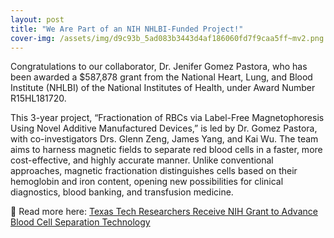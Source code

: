 ```yaml
---
layout: post
title: "We Are Part of an NIH NHLBI-Funded Project!"
cover-img: /assets/img/d9c93b_5ad083b3443d4af186060fd7f9caa5ff~mv2.png
---
```

Congratulations to our collaborator, Dr. Jenifer Gomez Pastora, who has been awarded a $587,878 grant from the National Heart, Lung, and Blood Institute (NHLBI) of the National Institutes of Health, under Award Number R15HL181720.

  

This 3-year project, “Fractionation of RBCs via Label-Free Magnetophoresis Using Novel Additive Manufactured Devices,” is led by Dr. Gomez Pastora, with co-investigators Drs. Glenn Zeng, James Yang, and Kai Wu. The team aims to harness magnetic fields to separate red blood cells in a faster, more cost-effective, and highly accurate manner. Unlike conventional approaches, magnetic fractionation distinguishes cells based on their hemoglobin and iron content, opening new possibilities for clinical diagnostics, blood banking, and transfusion medicine.

  

🔗 Read more here: [Texas Tech Researchers Receive NIH Grant to Advance Blood Cell Separation Technology](https://www.depts.ttu.edu/coe/wcoenews/posts/2025/08/researchers-nih-grant-blood-cell-seperation.php)